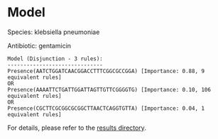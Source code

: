 
# Model

Species: klebsiella pneumoniae

Antibiotic: gentamicin

```
Model (Disjunction - 3 rules):
------------------------------
Presence(AATCTGGATCAACGGACCTTTCGGCGCCGGA) [Importance: 0.88, 9 equivalent rules]
OR
Presence(AAAATTCTGATTGGATTAGTTGTTCGGGGTG) [Importance: 0.10, 106 equivalent rules]
OR
Presence(CGCTTCGCGGCGCGGCTTAACTCAGGTGTTA) [Importance: 0.04, 1 equivalent rules]

```

For details, please refer to the [results directory](../../../../../results/scm_b/klebsiella%20pneumoniae/gentamicin/repeat_3/).

